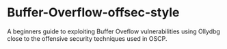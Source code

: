 # Buffer-Overflow-offsec-style
A beginners guide to exploiting Buffer Oveflow vulnerabilities using Ollydbg close to the offensive security techniques used in OSCP.
